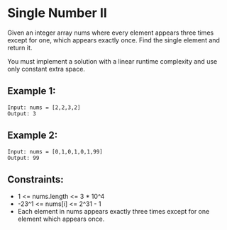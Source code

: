 # Single Number II

Given an integer array nums where every element appears three times except for one, which appears exactly once. Find the single element and return it.

You must implement a solution with a linear runtime complexity and use only constant extra space.

## Example 1:

```
Input: nums = [2,2,3,2]
Output: 3
```

## Example 2:

```
Input: nums = [0,1,0,1,0,1,99]
Output: 99
```

## Constraints:

- 1 <= nums.length <= 3 \* 10^4
- -23^1 <= nums[i] <= 2^31 - 1
- Each element in nums appears exactly three times except for one element which appears once.
